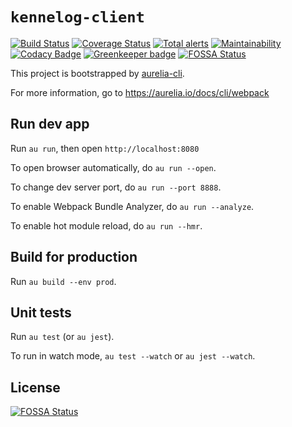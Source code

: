 # `kennelog-client`

[![Build Status](https://travis-ci.com/roris/kennelog-client.svg?branch=master)](https://travis-ci.com/roris/kennelog-client)
[![Coverage Status](https://coveralls.io/repos/github/roris/kennelog-client/badge.svg?branch=master)](https://coveralls.io/github/roris/kennelog-client?branch=master)
[![Total alerts](https://img.shields.io/lgtm/alerts/g/roris/kennelog-client.svg?logo=lgtm&logoWidth=18)](https://lgtm.com/projects/g/roris/kennelog-client/alerts/)
[![Maintainability](https://api.codeclimate.com/v1/badges/56f5cc5a3b8d2f41d885/maintainability)](https://codeclimate.com/github/roris/kennelog-client/maintainability)
[![Codacy Badge](https://api.codacy.com/project/badge/Grade/82f1c450d58c40b88fde7ba6f899a479)](https://app.codacy.com/app/roris/kennelog-client?utm_source=github.com&utm_medium=referral&utm_content=roris/kennelog-client&utm_campaign=Badge_Grade_Dashboard)
[![Greenkeeper badge](https://badges.greenkeeper.io/roris/kennelog-client.svg)](https://greenkeeper.io/)
[![FOSSA Status](https://app.fossa.io/api/projects/git%2Bgithub.com%2Froris%2Fkennelog-client.svg?type=shield)](https://app.fossa.io/projects/git%2Bgithub.com%2Froris%2Fkennelog-client?ref=badge_shield)

This project is bootstrapped by [aurelia-cli](https://github.com/aurelia/cli).

For more information, go to https://aurelia.io/docs/cli/webpack

## Run dev app

Run `au run`, then open `http://localhost:8080`

To open browser automatically, do `au run --open`.

To change dev server port, do `au run --port 8888`.

To enable Webpack Bundle Analyzer, do `au run --analyze`.

To enable hot module reload, do `au run --hmr`.

## Build for production

Run `au build --env prod`.

## Unit tests

Run `au test` (or `au jest`).

To run in watch mode, `au test --watch` or `au jest --watch`.


## License
[![FOSSA Status](https://app.fossa.io/api/projects/git%2Bgithub.com%2Froris%2Fkennelog-client.svg?type=large)](https://app.fossa.io/projects/git%2Bgithub.com%2Froris%2Fkennelog-client?ref=badge_large)